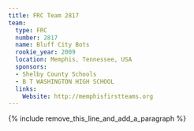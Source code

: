 ```yaml
---
title: FRC Team 2817
team:
  type: FRC
  number: 2817
  name: Bluff City Bots
  rookie_year: 2009
  location: Memphis, Tennessee, USA
  sponsors:
  - Shelby County Schools
  - B T WASHINGTON HIGH SCHOOL
  links:
    Website: http://memphisfirstteams.org
---
```


{% include remove_this_line_and_add_a_paragraph %}